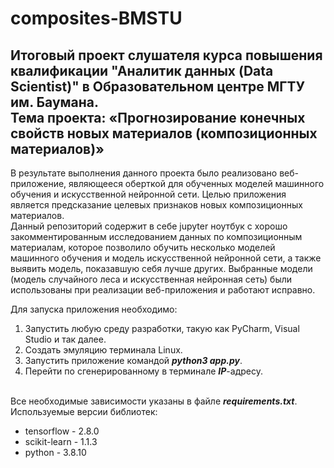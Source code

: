# composites-BMSTU
Итоговый проект слушателя курса повышения квалификации "Аналитик данных (Data Scientist)" в Образовательном центре МГТУ им. Баумана.
</br>Тема проекта: «Прогнозирование конечных свойств новых материалов (композиционных материалов)»
---
В результате выполнения данного проекта было реализовано веб-приложение, являющееся оберткой для обученных моделей машинного обучения и искусственной нейронной сети. Целью приложения является предсказание целевых признаков новых композиционных материалов.</br>
Данный репозиторий содержит в себе jupyter ноутбук с хорошо закомментированным исследованием данных по композиционным материалам, которое позволило обучить несколько моделей машинного обучения и модель искусственной нейронной сети, а также выявить модель, показавшую себя лучше других. Выбранные модели (модель случайного леса и искусственная нейронная сеть) были использованы при реализации веб-приложения и работают исправно. 

Для запуска приложения необходимо:

1. Запустить любую среду разработки, такую как PyCharm, Visual Studio и так далее.
2. Создать эмуляцию терминала Linux.
3. Запустить приложение командой ***python3 app.py***.
4. Перейти по сгенерированному в терминале ***IP***-адресу.

</br> Все необходимые зависимости указаны в файле ***requirements.txt***. 
</br>Используемые версии библиотек: 
* tensorflow - 2.8.0
* scikit-learn - 1.1.3
* python - 3.8.10
